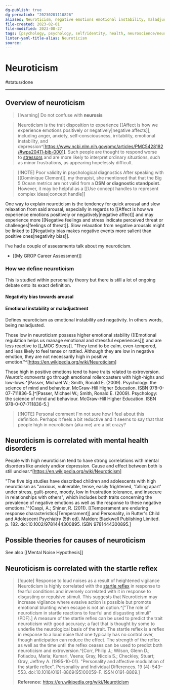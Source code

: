 ```yaml
---
dg-publish: true
dg-permalink: "20230201110826"
aliases: Neuroticism, negative emotions emotional instability, maladjustment, high anxiety, emotional reactivity, mood swings, vulnerability to stress, stress tolerance, anxious disposition, heightened arousal, neuroticism
file-created: 2023-02-01
file-modified: 2023-08-27
tags: [psychology, psychology, self/identity, health, neuroscience/neuroscience, self/identity, health/stress, mindset]
linter-yaml-title-alias: Neuroticism
source: 
---
```


# Neuroticism

#status/done

---

## Overview of neuroticism

> [!warning] Do not confuse with **neurosis**

> Neuroticism is the trait disposition to experience [[Affect is how we experience emotions positively or negatively|negative affects]], including anger, anxiety, self‐consciousness, irritability, emotional instability, and depression^[https://www.ncbi.nlm.nih.gov/pmc/articles/PMC5428182/#wps20411-bib-0001]. Such people are thought to respond worse to [stressors](https://en.wikipedia.org/wiki/Stressor "Stressor") and are more likely to interpret ordinary situations, such as minor frustrations, as appearing hopelessly difficult.

> [!NOTE] Poor validity in psychological diagnostics
> After speaking with [[Dominique Clement]], my therapist, she mentioned that that the Big 5 Ocean metrics are not valid from a **DSM or diagnostic standpoint**. However, it may be helpful as a [[Use concept handles to represent complex ideas|concept handle]]
> 
One way to explain neuroticism is the tendency for quick arousal and slow relaxation from said arousal, especially in regards to [[Affect is how we experience emotions positively or negatively|negative affect]] and may experience more [[Negative feelings and stress indicate perceived threat or challenges|feelings of threat]]. Slow relaxation from negative arousals might be linked to [[Negativity bias makes negative events more salient than positive ones|negativity bias]].

I've had a couple of assessments talk about my neuroticism.

- [[My GROP Career Assessment]]

### How we define neuroticism

This is studied within personality theory but there is still a lot of ongoing debate onto its exact definition.

#### Negativity bias towards arousal


#### Emotional instability or maladjustment

Defines neuroticism as emotional instability and negativity. In others words, being maladjusted.

Those low in neuroticism possess higher emotional stability ([[Emotional regulation helps us manage emotional and stressful experiences]]) and are less reactive to [[_MOC Stress]]. "They tend to be calm, even-tempered, and less likely to feel tense or rattled. Although they are low in negative emotion, they are not necessarily high in positive emotion."^[https://en.wikipedia.org/wiki/Neuroticism]

Those high in positive emotions tend to have traits related to extroversion. *Neurotic extroverts* go through emotional rollercoasters with high-highs and low-lows.^[Passer, Michael W.; Smith, Ronald E. (2009). Psychology: the science of mind and behaviour. McGraw-Hill Higher Education. ISBN 978-0-07-711836-5.]^[Passer, Michael W.; Smith, Ronald E. (2009). Psychology: the science of mind and behaviour. McGraw-Hill Higher Education. ISBN 978-0-07-711836-5.]

> [!NOTE] Personal comment
> I'm not sure how I feel about this definition. Perhaps it feels a bit reductive and it seems to say that that people high in neuroticism (aka me) are a bit crazy?

## Neuroticism is correlated with mental health disorders

People with high neuroticism tend to have strong correlations with mental disorders like anxiety and/or depression. Cause and effect between both is still unclear.^[https://en.wikipedia.org/wiki/Neuroticism]

"The five big studies have described children and adolescents with high neuroticism as "anxious, vulnerable, tense, easily frightened, 'falling apart' under stress, guilt-prone, moody, low in frustration tolerance, and insecure in relationships with others", which includes both traits concerning the prevalence of negative emotions as well as the response to these negative emotions."^[Caspi, A.; Shiner, R. (2011). [[Temperament are enduring response characteristics|Temperament]] and Personality, in Rutter's Child and Adolescent Psychiatry (5th ed). Malden: Blackwell Publishing Limited. p. 182. doi:10.1002/9781444300895. ISBN 9781444300895.]

## Possible theories for causes of neuroticism

See also [[Mental Noise Hypothesis]]

## Neuroticism is correlated with the startle reflex

> [!quote] Response to loud noises as a result of heightened vigilance
> Neuroticism is highly correlated with the [startle reflex](https://en.wikipedia.org/wiki/Startle_response "Startle response") in response to fearful conditions and inversely correlated with it in response to disgusting or repulsive stimuli. This suggests that Neuroticism may increase vigilance where evasive action is possible but promote emotional blunting when escape is not an option.^["The role of neuroticism in startle reactions to fearful and disgusting stimuli" (PDF).] A measure of the startle reflex can be used to predict the trait neuroticism with good accuracy; a fact that is thought by some to underlie the neurological basis of the trait. The startle reflex is a reflex in response to a loud noise that one typically has no control over, though anticipation can reduce the effect. The strength of the reflex as well as the time until the reflex ceases can be used to predict both neuroticism and extroversion.^[Corr, Philip J.; Wilson, Glenn D.; Fotiadou, Maria; Kumari, Veena; Gray, Nicola S.; Checkley, Stuart; Gray, Jeffrey A. (1995-10-01). "Personality and affective modulation of the startle reflex". Personality and Individual Differences. 19 (4): 543–553. doi:10.1016/0191-8869(95)00059-F. ISSN 0191-8869.]
>
> **Reference:** <https://en.wikipedia.org/wiki/Neuroticism>
